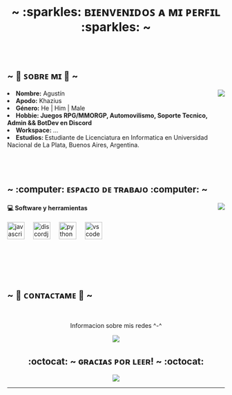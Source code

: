 <body>
<h1 align="center"> ~ :sparkles: ʙɪᴇɴᴠᴇɴɪᴅᴏꜱ ᴀ ᴍɪ ᴘᴇʀꜰɪʟ :sparkles: ~</h1>
<br>
<div align="center">
</div>
<br>
<div>
<h2 align="left"> ~ 🦊  ꜱᴏʙʀᴇ ᴍɪ  🦊 ~ </h2>
<img src="https://imgur.com/NaKJPJR.gif" align="right">
<li>
<b>Nombre:</b> Agustín
</li>
<li>
 <b>Apodo:</b> Khazius
<li>
<b>Género:</b> He | Him | Male
</li>
<li>
<b>Hobbie: Juegos RPG/MMORGP, Automovilismo, Soporte Tecnico, Admin && BotDev en Discord </b> 
</li>
<li>
<b>Workspace: </b> ...
</li>
<li>
<b>Estudios: </b> Estudiante de Licenciatura en Informatica en Universidad Nacional de La Plata, Buenos Aires, Argentina. 
</li>
<br>
<br>
<br>
</div>
<div>
<h2 align="left">            ~ :computer: ᴇꜱᴘᴀᴄɪᴏ ᴅᴇ ᴛʀᴀʙᴀᴊᴏ :computer: ~ </h2>
<p>
<img src="https://imgur.com/qtgx3AG.gif " align="right">
</div>
</p>


<p>
<h4 align="left"> 💻 Software y herramientas  </h4>
</p>
<p>

<div align="left">
  <img src="https://cdn.jsdelivr.net/gh/devicons/devicon/icons/javascript/javascript-original.svg" height="40" alt="javascript logo"  />
  <img width="12" />
  <img src="https://cdn.jsdelivr.net/gh/devicons/devicon/icons/discordjs/discordjs-original.svg" height="40" alt="discordjs logo"  />
  <img width="12" />
  <img src="https://cdn.jsdelivr.net/gh/devicons/devicon/icons/python/python-original.svg" height="40" alt="python logo"  />
  <img width="12" />
  <img src="https://cdn.jsdelivr.net/gh/devicons/devicon/icons/vscode/vscode-original.svg" height="40" alt="vscode logo"  />
</div>

</p>


<br>
<br>
<br>
<br>



<h2>         ~ 📝  ᴄᴏɴᴛᴀᴄᴛᴀᴍᴇ  📝 ~ </h2>
<br>
<p align="center">Informacion sobre mis redes ^-^ </p>
<p align="center"><a href="https://www.instagram.com/aguuspeirano_/" target="_blank"><img src="https://img.shields.io/badge/Instagram-6014b8?style=for-the-badge&logo=instagram&logoColor=white"/></a>
</div>
<br>
<div>
<h2 align="center"> :octocat: ~ ɢʀᴀᴄɪᴀꜱ ᴘᴏʀ ʟᴇᴇʀ! ~ :octocat: </h2>
<div align="center">
<img src="https://media.giphy.com/media/BS0d0FHVdrmeI/giphy.gif">
</div>
<hr>
</div>
</div>
</body>
